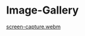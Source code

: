 # Image-Gallery
[screen-capture.webm](https://github.com/ArshikaMishra/Image-Gallery/assets/95561986/391cb4e8-0fe8-45c9-be97-86c18a79852c)
